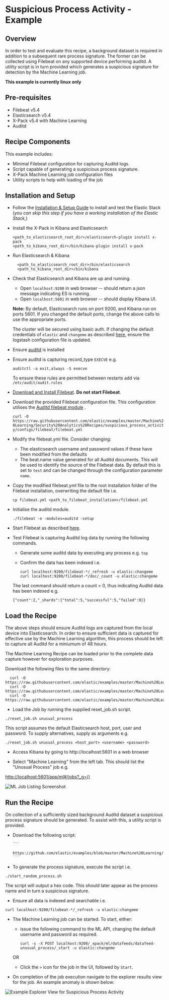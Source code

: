 # Suspicious Process Activity - Example

## Overview

In order to test and evaluate this recipe, a background dataset is required in addition to a subsequent rare process signature.  The former can be collected using Filebeat on any supported device performing auditd.  A utility script is in turn provided which generates a suspicious signature for detection by the Machine Learning job.

**This example is currently linux only**

## Pre-requisites

- Filebeat v5.4
- Elasticsearch v5.4
- X-Pack v5.4 with Machine Learning
- Auditd

## Recipe Components

This example includes:

 * Minimal Filebeat configuration for capturing Auditd logs.
 * Script capable of generating a suspicious process signature.
 * X-Pack Machine Learning job configuration files
 * Utility scripts to help with loading of the job

## Installation and Setup

* Follow the [Installation & Setup Guide](https://github.com/elastic/examples/blob/master/Installation%20and%20Setup.md) to install and test the Elastic Stack (*you can skip this step if you have a working installation of the Elastic Stack,*)

* Install the X-Pack in Kibana and Elasticsearch

  ```shell
  <path_to_elasticsearch_root_dir>/elasticsearch-plugin install x-pack
  <path_to_kibana_root_dir>/bin/kibana-plugin install x-pack
  ```

* Run Elasticsearch & Kibana

  ```shell
    <path_to_elasticsearch_root_dir>/bin/elasticsearch
    <path_to_kibana_root_dir>/bin/kibana

  ```

* Check that Elasticsearch and Kibana are up and running.

  - Open `localhost:9200` in web browser -- should return a json message indicating ES is running.
  - Open `localhost:5601` in web browser -- should display Kibana UI.

  **Note:** By default, Elasticsearch runs on port 9200, and Kibana run on ports 5601. If you changed the default ports, change the above calls to use the appropriate ports.  

  The cluster will be secured using basic auth. If changing the default credentials of `elastic` and `changeme` as described [here](https://www.elastic.co/guide/en/x-pack/5.4/security-getting-started.html), ensure the logstash configuration file is updated.

* Ensure [auditd](https://access.redhat.com/documentation/en-US/Red_Hat_Enterprise_Linux/6/html/Security_Guide/chap-system_auditing.html) is installed

* Ensure auditd is capturing record_type `EXECVE` e.g.

    ```
    auditctl -a exit,always -S execve
    ```

    To ensure these rules are permitted between restarts add via `/etc/audit/audit.rules`

* [Download and Install Filebeat](https://www.elastic.co/guide/en/beats/filebeat/5.4/filebeat-installation.html). **Do not start Filebeat**.

* Download the provided Filebeat configuration file. This configuration utilises the [Auditd filebeat module](https://www.elastic.co/guide/en/beats/filebeat/5.4/filebeat-module-auditd.html) .

    ```curl -O https://raw.githubusercontent.com/elastic/examples/master/Machine%20Learning/Security%20Analytics%20Recipes/suspicious_process_activity/configs/filebeat/filebeat.yml```

* Modify the filebeat.yml file. Consider changing:

    - The elasticsearch username and password values if these have been modified from the defaults
    - The beat.name value generated for all Auditd documents. This will be used to identify the source of the Filebeat data. By default this is set to `test` and can be changed through the configuration parameter `name`.

* Copy the modified filebeat.yml file to the root installation folder of the Filebeat installation, overwriting the default file i.e.

    ```cp filebeat.yml <path_to_filebeat_installation>/filebeat.yml```

* Initialise the auditd module.

    ```./filebeat -e -modules=auditd -setup```

* Start Filebeat as described [here](https://www.elastic.co/guide/en/beats/filebeat/5.4/filebeat-starting.html).

* Test Filebeat is capturing Auditd log data by running the following commands.

    - Generate some auditd data by executing any process e.g. `top`
    - Confirm the data has been indexed i.e.

        ```
        curl localhost:9200/filebeat-*/_refresh -u elastic:changeme
        curl localhost:9200/filebeat-*/doc/_count -u elastic:changeme
        ```

    The last command should return a count > 0, thus indicating Auditd data has been indexed e.g.

    ```
    {"count":2,"_shards":{"total":5,"successful":5,"failed":0}}
    ```

## Load the Recipe

The above steps should ensure Auditd logs are captured from the local device into Elasticsearch.  In order to ensure sufficient data is captured for effective use by the Machine Learning algorithm, this process should be left to capture all Auditd for a miniumum of 48 hours.

The Machine Learning Recipe can be loaded prior to the complete data capture however for exploration purposes.

Download the following files to the same directory:

  ```
    curl -O https://raw.githubusercontent.com/elastic/examples/master/Machine%20Learning/Security%20Analytics%20Recipes/suspicious_process_activity/machine_learning/data_feed.json
    curl -O https://raw.githubusercontent.com/elastic/examples/master/Machine%20Learning/Security%20Analytics%20Recipes/suspicious_process_activity/machine_learning/job.json
    curl -O https://raw.githubusercontent.com/elastic/examples/master/Machine%20Learning/Security%20Analytics%20Recipes/scripts/reset_job.sh
  ```

* Load the Job by running the supplied reset_job.sh script.

```
./reset_job.sh unusual_process
```

This script assumes the default Elasticsearch host, port, user and password. To supply alternatives, supply as arguments e.g.

```
./reset_job.sh unusual_process <host_port> <username> <password>
```

* Access Kibana by going to http://localhost:5601 in a web browser

* Select "Machine Learning" from the left tab. This should list the "Unusual Process" job e.g.

[http://localhost:5601/app/ml#/jobs?_g=()](http://localhost:5601/app/ml#/jobs?_g=())

![ML Job Listing Screenshot](https://cloud.githubusercontent.com/assets/12695796/25095014/a384c664-2391-11e7-8b25-e4026fa370c0.png)

## Run the Recipe

On collection of a sufficiently sized background Auditd dataset a suspicious process signature should be generated. To assist with this, a utility script is provided.

* Download the following script:

      ```
        https://github.com/elastic/examples/blob/master/Machine%20Learning/Security%20Analytics%20Recipes/suspicious_process_activity/scripts/start_random_process.sh
      ```

* To generate the process signature, execute the script i.e.

```
./start_random_process.sh
```

The script will output a hex code.  This should later appear as the process name and in turn a suspicious signature.

* Ensure all data is indexed and searchable i.e.

```
curl localhost:9200/filebeat-*/_refresh -u elastic:changeme

```

* The Machine Learning job can be started. To start, either:

    - issue the following command to the ML API, changing the default username and password as required.

        ```
        curl -s -X POST localhost:9200/_xpack/ml/datafeeds/datafeed-unusual_process/_start -u elastic:changeme
        ```  
    OR

    - Click the `>` icon for the job in the UI, followed by `Start`.

* On completion of the job execution navigate to the explorer results view for the job. An example anomaly is shown below:

![Example Explorer View for Suspicious Process Activity](https://cloud.githubusercontent.com/assets/12695796/25095074/e9ca1660-2391-11e7-8a1d-6063b75f3e6b.png)
